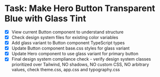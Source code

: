 # Task: Make Hero Button Transparent Blue with Glass Tint

- [x] View current Button component to understand structure
- [x] Check design system files for existing color variables
- [x] Add glass variant to Button component TypeScript types
- [x] Update Button component base.css styles for glass variant
- [x] Update Hero component to use glass variant for primary button
- [x] Final design system compliance check - verify design system classes prioritized over Tailwind, NO shadows, NO custom CSS, NO arbitrary values, check theme.css, app.css and typography.css